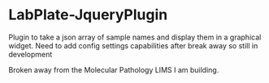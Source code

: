 # LabPlate-JqueryPlugin

Plugin to take a json array of sample names and display them in a 
graphical widget. Need to add config settings capabilities after break away so still in development

Broken away from the Molecular Pathology LIMS I am building.
